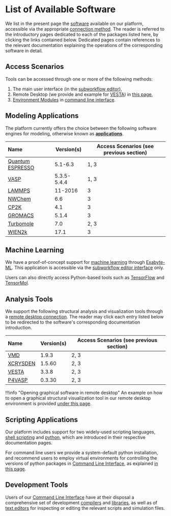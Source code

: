 # List of Available Software

We list in the present page the [software](../software/overview.md) available on our platform, accessible via the appropriate [connection method](../remote-connection/overview.md). The reader is referred to the introductory pages dedicated to each of the packages listed here, by clicking the links contained below. Dedicated pages contain references to the relevant documentation explaining the operations of the corresponding software in detail.

## Access Scenarios

Tools can be accessed through one or more of the following methods:
 
 1. The main user interface (in the [subworkflow editor](../workflow-designer/subworkflow-editor/overview.md)), 
 2. Remote Desktop (we provide and example for [VESTA](analysis/vesta.md)) in [this page](../remote-connection/actions-rd/open-app.md),
 3. [Environment Modules](../cli/modules.md) in [command line interface](../cli/overview.md).


## Modeling Applications

The platform currently offers the choice between the following software engines for modeling, otherwise known as **[applications](../software/components.md)**.

| Name    |  Version(s)      | Access Scenarios (see previous section)      |
| :-------- | ----------- | -------------|
| [Quantum ESPRESSO](modeling/quantum-espresso/overview.md) | 5.1-6.3 | 1, 3|
| [VASP](modeling/vasp/overview.md)      | 5.3.5-5.4.4 | 1, 3 |
| [LAMMPS](modeling/lammps.md)    | 11-2016 | 3 |
| [NWChem](modeling/nwchem.md)    | 6.6     | 3 |
| [CP2K](modeling/cp2k.md)      | 4.1     | 3 |
| [GROMACS](modeling/gromacs.md) |   5.1.4  | 3 |
| [Turbomole](modeling/turbomole.md) | 7.0     | 2, 3 |
| [WIEN2k](modeling/wien2k.md) | 17.1     | 3 |

## Machine Learning

We have a proof-of-concept support for [machine learning](../models-directory/machine-learning/overview.md) through [Exabyte-ML](machine-learning/exabyte/overview.md). This application is accessible via the [subworkflow editor interface](../workflow-designer/subworkflow-editor/overview.md) only.

Users can also directly access Python-based tools such as [TensorFlow](/software-directory/machine-learning/tensorflow)
and [TensorMol](/software-directory/machine-learning/tensormol).

## Analysis Tools

We support the following structural analysis and visualization tools through a [remote desktop connection](../remote-connection/remote-desktop.md). The reader may click each entry listed below to be redirected to the software's corresponding documentation introduction.

| Name      |  Version(s) | Access Scenarios (see previous section) |
| :-------- | ----------- | ------------- |
| [VMD](analysis/vmd.md) | 1.9.3 | 2, 3 |
| [XCRYSDEN](analysis/xcrysden.md) |  1.5.60 | 2, 3 |
| [VESTA](analysis/vesta.md)  | 3.3.8 | 2, 3 |
| [P4VASP](analysis/p4vasp.md) |  0.3.30 | 2, 3 |

!!!info "Opening graphical software in remote desktop"
    An example on how to open a graphical structural visualization tool in our remote desktop environment is provided [under this page](../remote-connection/actions-rd/open-app.md).

## Scripting Applications

Our platform includes support for two widely-used scripting languages, [shell scripting](scripting/shell/overview.md) and [python](scripting/python/overview.md), which are introduced in their respective documentation pages. 

For command line users we provide a system-default python installation, and recommend users to employ virtual environments for controlling the versions of python packages in [Command Line Interface](../cli/overview.md), as explained [in this page](../cli/actions/create-python-env.md).

## Development Tools

Users of our [Command Line Interface](../cli/overview.md) have at their disposal a comprehensive set of development [compilers](development/compilers.md) and [libraries](development/libraries.md), as well as of [text editors](development/text-editors.md) for inspecting or editing the relevant scripts and simulation files.
